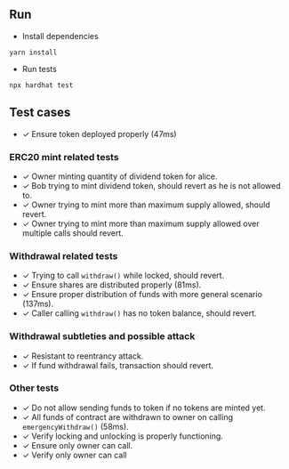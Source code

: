 ## Run
- Install dependencies
```
yarn install
```
- Run tests
```
npx hardhat test
```
## Test cases
- ✓ Ensure token deployed properly (47ms)
### ERC20 mint related tests
- ✓ Owner minting quantity of dividend token for alice.
- ✓ Bob trying to mint dividend token, should revert as he is not allowed to.
- ✓ Owner trying to mint more than maximum supply allowed, should revert.
- ✓ Owner trying to mint more than maximum supply allowed over multiple calls should revert. 
### Withdrawal related tests
- ✓ Trying to call `withdraw()` while locked, should revert.
- ✓ Ensure shares are distributed properly   (81ms).
- ✓ Ensure proper distribution of funds with more general scenario  (137ms).
- ✓ Caller calling `withdraw()` has no token balance,  should revert.
### Withdrawal subtleties and possible attack
- ✓ Resistant to reentrancy attack.
- ✓ If fund withdrawal fails, transaction should revert.
### Other tests
- ✓ Do not allow sending funds to token if no tokens are minted yet.
- ✓ All funds of contract are withdrawn to owner on calling `emergencyWithdraw()` (58ms).
- ✓ Verify locking and unlocking is properly functioning.
- ✓ Ensure only owner can call.
- ✓ Verify only owner can call
